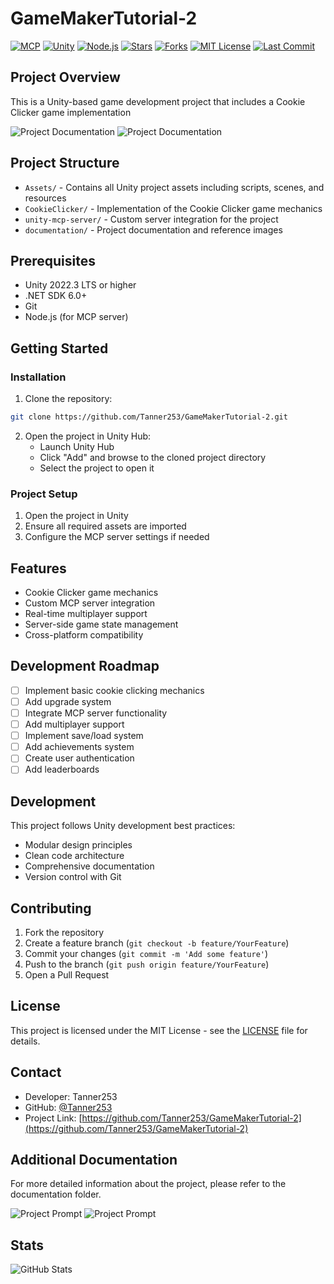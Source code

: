 # GameMakerTutorial-2

[![MCP](https://img.shields.io/badge/MCP-Active-brightgreen)](https://github.com/Tanner253/GameMakerTutorial-2)
[![Unity](https://img.shields.io/badge/Unity-2022.3+-blue.svg)](https://unity.com)
[![Node.js](https://img.shields.io/badge/Node.js-Active-green.svg)](https://nodejs.org)
[![Stars](https://img.shields.io/github/stars/Tanner253/GameMakerTutorial-2)](https://github.com/Tanner253/GameMakerTutorial-2/stargazers)
[![Forks](https://img.shields.io/github/forks/Tanner253/GameMakerTutorial-2)](https://github.com/Tanner253/GameMakerTutorial-2/network/members)
[![MIT License](https://img.shields.io/badge/License-MIT-red.svg)](https://opensource.org/licenses/MIT)
[![Last Commit](https://img.shields.io/github/last-commit/Tanner253/GameMakerTutorial-2)](https://github.com/Tanner253/GameMakerTutorial-2/commits/main)

## Project Overview
This is a Unity-based game development project that includes a Cookie Clicker game implementation

![Project Documentation](./documentation/proof.jpg#gh-dark-mode-only)
![Project Documentation](./documentation/proof.jpg#gh-light-mode-only)

## Project Structure
- `Assets/` - Contains all Unity project assets including scripts, scenes, and resources
- `CookieClicker/` - Implementation of the Cookie Clicker game mechanics
- `unity-mcp-server/` - Custom server integration for the project
- `documentation/` - Project documentation and reference images

## Prerequisites
- Unity 2022.3 LTS or higher
- .NET SDK 6.0+
- Git
- Node.js (for MCP server)

## Getting Started

### Installation
1. Clone the repository:
```bash
git clone https://github.com/Tanner253/GameMakerTutorial-2.git
```

2. Open the project in Unity Hub:
   - Launch Unity Hub
   - Click "Add" and browse to the cloned project directory
   - Select the project to open it

### Project Setup
1. Open the project in Unity
2. Ensure all required assets are imported
3. Configure the MCP server settings if needed

## Features
- Cookie Clicker game mechanics
- Custom MCP server integration
- Real-time multiplayer support
- Server-side game state management
- Cross-platform compatibility

## Development Roadmap
- [ ] Implement basic cookie clicking mechanics
- [ ] Add upgrade system
- [ ] Integrate MCP server functionality
- [ ] Add multiplayer support
- [ ] Implement save/load system
- [ ] Add achievements system
- [ ] Create user authentication
- [ ] Add leaderboards

## Development
This project follows Unity development best practices:
- Modular design principles
- Clean code architecture
- Comprehensive documentation
- Version control with Git

## Contributing
1. Fork the repository
2. Create a feature branch (`git checkout -b feature/YourFeature`)
3. Commit your changes (`git commit -m 'Add some feature'`)
4. Push to the branch (`git push origin feature/YourFeature`)
5. Open a Pull Request

## License
This project is licensed under the MIT License - see the [LICENSE](LICENSE) file for details.

## Contact
- Developer: Tanner253
- GitHub: [@Tanner253](https://github.com/Tanner253)
- Project Link: [https://github.com/Tanner253/GameMakerTutorial-2](https://github.com/Tanner253/GameMakerTutorial-2)

## Additional Documentation
For more detailed information about the project, please refer to the documentation folder.

![Project Prompt](./documentation/prompt.jpg#gh-dark-mode-only)
![Project Prompt](./documentation/prompt.jpg#gh-light-mode-only)

## Stats
![GitHub Stats](https://github-readme-stats.vercel.app/api?username=Tanner253&show_icons=true&theme=radical) 
